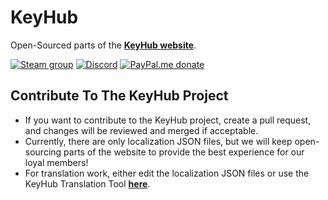 # KeyHub
Open-Sourced parts of the [**KeyHub website**](https://key-hub.eu/).

[![Steam group](https://img.shields.io/badge/Steam-group-yellowgreen.svg?logo=steam&style=for-the-badge)](https://steamcommunity.com/groups/Key-hub)
[![Discord](https://img.shields.io/discord/685800523848220756.svg?color=7289da&label=Discord&logo=discord&logoColor=white&style=for-the-badge&cacheSeconds=3600)](https://discord.gg/RbWahNY)
[![PayPal.me donate](https://img.shields.io/badge/PayPal.me-donate-00457c.svg?logo=paypal&style=for-the-badge)](https://paypal.me/jonesm99/10EUR)
## Contribute To The KeyHub Project
- If you want to contribute to the KeyHub project, create a pull request, and changes will be reviewed and merged if acceptable.
- Currently, there are only localization JSON files, but we will keep open-sourcing parts of the website to provide the best experience for our loyal members!
- For translation work, either edit the localization JSON files or use the KeyHub Translation Tool [**here**](https://jondycz.github.io/KeyHub-tt/).
